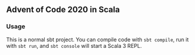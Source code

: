 ## Advent of Code 2020 in Scala

### Usage

This is a normal sbt project. You can compile code with `sbt compile`, run it with `sbt run`, and `sbt console` will start a Scala 3 REPL.